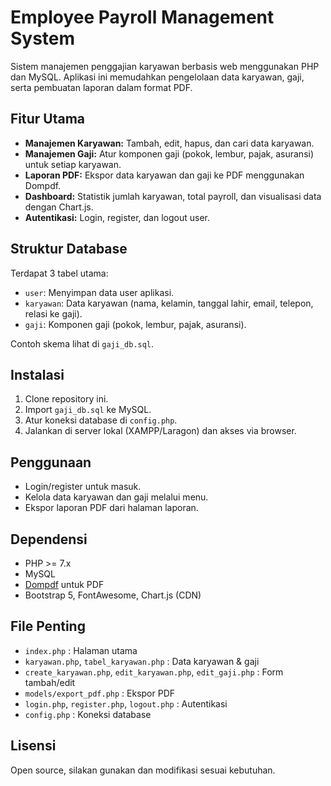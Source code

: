 # Employee Payroll Management System

Sistem manajemen penggajian karyawan berbasis web menggunakan PHP dan MySQL. Aplikasi ini memudahkan pengelolaan data karyawan, gaji, serta pembuatan laporan dalam format PDF.

## Fitur Utama
- **Manajemen Karyawan:** Tambah, edit, hapus, dan cari data karyawan.
- **Manajemen Gaji:** Atur komponen gaji (pokok, lembur, pajak, asuransi) untuk setiap karyawan.
- **Laporan PDF:** Ekspor data karyawan dan gaji ke PDF menggunakan Dompdf.
- **Dashboard:** Statistik jumlah karyawan, total payroll, dan visualisasi data dengan Chart.js.
- **Autentikasi:** Login, register, dan logout user.

## Struktur Database
Terdapat 3 tabel utama:
- `user`: Menyimpan data user aplikasi.
- `karyawan`: Data karyawan (nama, kelamin, tanggal lahir, email, telepon, relasi ke gaji).
- `gaji`: Komponen gaji (pokok, lembur, pajak, asuransi).

Contoh skema lihat di `gaji_db.sql`.

## Instalasi
1. Clone repository ini.
2. Import `gaji_db.sql` ke MySQL.
3. Atur koneksi database di `config.php`.
4. Jalankan di server lokal (XAMPP/Laragon) dan akses via browser.

## Penggunaan
- Login/register untuk masuk.
- Kelola data karyawan dan gaji melalui menu.
- Ekspor laporan PDF dari halaman laporan.

## Dependensi
- PHP >= 7.x
- MySQL
- [Dompdf](https://github.com/dompdf/dompdf) untuk PDF
- Bootstrap 5, FontAwesome, Chart.js (CDN)

## File Penting
- `index.php` : Halaman utama
- `karyawan.php`, `tabel_karyawan.php` : Data karyawan & gaji
- `create_karyawan.php`, `edit_karyawan.php`, `edit_gaji.php` : Form tambah/edit
- `models/export_pdf.php` : Ekspor PDF
- `login.php`, `register.php`, `logout.php` : Autentikasi
- `config.php` : Koneksi database

## Lisensi
Open source, silakan gunakan dan modifikasi sesuai kebutuhan.
